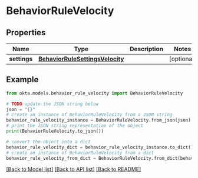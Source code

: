 # BehaviorRuleVelocity


## Properties

Name | Type | Description | Notes
------------ | ------------- | ------------- | -------------
**settings** | [**BehaviorRuleSettingsVelocity**](BehaviorRuleSettingsVelocity.md) |  | [optional] 

## Example

```python
from okta.models.behavior_rule_velocity import BehaviorRuleVelocity

# TODO update the JSON string below
json = "{}"
# create an instance of BehaviorRuleVelocity from a JSON string
behavior_rule_velocity_instance = BehaviorRuleVelocity.from_json(json)
# print the JSON string representation of the object
print(BehaviorRuleVelocity.to_json())

# convert the object into a dict
behavior_rule_velocity_dict = behavior_rule_velocity_instance.to_dict()
# create an instance of BehaviorRuleVelocity from a dict
behavior_rule_velocity_from_dict = BehaviorRuleVelocity.from_dict(behavior_rule_velocity_dict)
```
[[Back to Model list]](../README.md#documentation-for-models) [[Back to API list]](../README.md#documentation-for-api-endpoints) [[Back to README]](../README.md)


